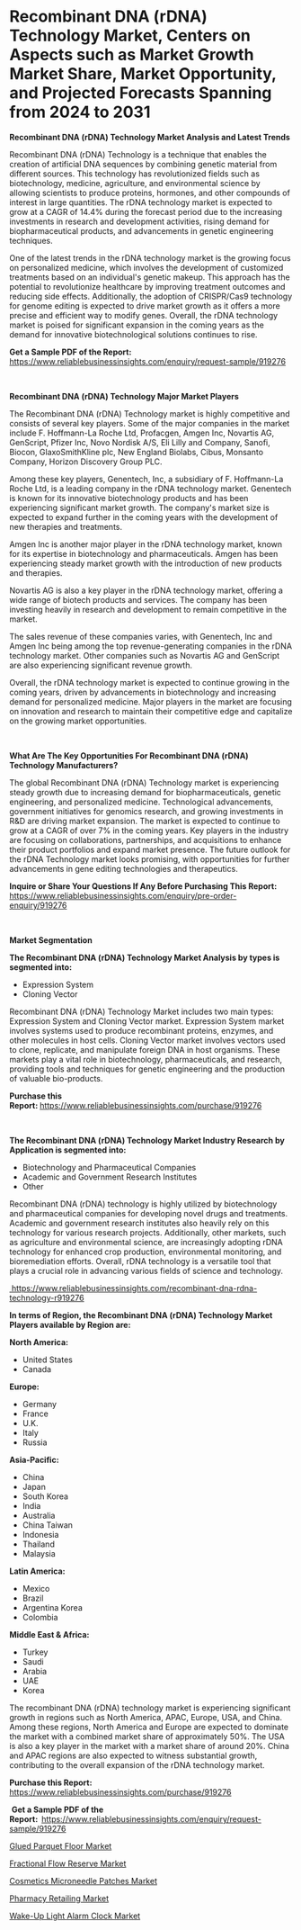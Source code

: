 <p><h1>Recombinant DNA (rDNA) Technology Market, Centers on Aspects such as Market Growth Market Share, Market Opportunity, and Projected Forecasts Spanning from 2024 to 2031</h1></p><p><strong>Recombinant DNA (rDNA) Technology Market Analysis and Latest Trends</strong></p>
<p><p>Recombinant DNA (rDNA) Technology is a technique that enables the creation of artificial DNA sequences by combining genetic material from different sources. This technology has revolutionized fields such as biotechnology, medicine, agriculture, and environmental science by allowing scientists to produce proteins, hormones, and other compounds of interest in large quantities. The rDNA technology market is expected to grow at a CAGR of 14.4% during the forecast period due to the increasing investments in research and development activities, rising demand for biopharmaceutical products, and advancements in genetic engineering techniques. </p><p>One of the latest trends in the rDNA technology market is the growing focus on personalized medicine, which involves the development of customized treatments based on an individual's genetic makeup. This approach has the potential to revolutionize healthcare by improving treatment outcomes and reducing side effects. Additionally, the adoption of CRISPR/Cas9 technology for genome editing is expected to drive market growth as it offers a more precise and efficient way to modify genes. Overall, the rDNA technology market is poised for significant expansion in the coming years as the demand for innovative biotechnological solutions continues to rise.</p></p>
<p><strong>Get a Sample PDF of the Report:&nbsp;</strong> <a href="https://www.reliablebusinessinsights.com/enquiry/request-sample/919276">https://www.reliablebusinessinsights.com/enquiry/request-sample/919276</a></p>
<p>&nbsp;</p>
<p><strong>Recombinant DNA (rDNA) Technology Major Market Players</strong></p>
<p><p>The Recombinant DNA (rDNA) Technology market is highly competitive and consists of several key players. Some of the major companies in the market include F. Hoffmann-La Roche Ltd, Profacgen, Amgen Inc, Novartis AG, GenScript, Pfizer Inc, Novo Nordisk A/S, Eli Lilly and Company, Sanofi, Biocon, GlaxoSmithKline plc, New England Biolabs, Cibus, Monsanto Company, Horizon Discovery Group PLC.</p><p>Among these key players, Genentech, Inc, a subsidiary of F. Hoffmann-La Roche Ltd, is a leading company in the rDNA technology market. Genentech is known for its innovative biotechnology products and has been experiencing significant market growth. The company's market size is expected to expand further in the coming years with the development of new therapies and treatments.</p><p>Amgen Inc is another major player in the rDNA technology market, known for its expertise in biotechnology and pharmaceuticals. Amgen has been experiencing steady market growth with the introduction of new products and therapies.</p><p>Novartis AG is also a key player in the rDNA technology market, offering a wide range of biotech products and services. The company has been investing heavily in research and development to remain competitive in the market.</p><p>The sales revenue of these companies varies, with Genentech, Inc and Amgen Inc being among the top revenue-generating companies in the rDNA technology market. Other companies such as Novartis AG and GenScript are also experiencing significant revenue growth.</p><p>Overall, the rDNA technology market is expected to continue growing in the coming years, driven by advancements in biotechnology and increasing demand for personalized medicine. Major players in the market are focusing on innovation and research to maintain their competitive edge and capitalize on the growing market opportunities.</p></p>
<p>&nbsp;</p>
<p><strong>What Are The Key Opportunities For Recombinant DNA (rDNA) Technology Manufacturers?</strong></p>
<p><p>The global Recombinant DNA (rDNA) Technology market is experiencing steady growth due to increasing demand for biopharmaceuticals, genetic engineering, and personalized medicine. Technological advancements, government initiatives for genomics research, and growing investments in R&D are driving market expansion. The market is expected to continue to grow at a CAGR of over 7% in the coming years. Key players in the industry are focusing on collaborations, partnerships, and acquisitions to enhance their product portfolios and expand market presence. The future outlook for the rDNA Technology market looks promising, with opportunities for further advancements in gene editing technologies and therapeutics.</p></p>
<p><strong>Inquire or Share Your Questions If Any Before Purchasing This Report:</strong> <a href="https://www.reliablebusinessinsights.com/enquiry/pre-order-enquiry/919276">https://www.reliablebusinessinsights.com/enquiry/pre-order-enquiry/919276</a></p>
<p>&nbsp;</p>
<p><strong>Market Segmentation</strong></p>
<p><strong>The Recombinant DNA (rDNA) Technology Market Analysis by types is segmented into:</strong></p>
<p><ul><li>Expression System</li><li>Cloning Vector</li></ul></p>
<p><p>Recombinant DNA (rDNA) Technology Market includes two main types: Expression System and Cloning Vector market. Expression System market involves systems used to produce recombinant proteins, enzymes, and other molecules in host cells. Cloning Vector market involves vectors used to clone, replicate, and manipulate foreign DNA in host organisms. These markets play a vital role in biotechnology, pharmaceuticals, and research, providing tools and techniques for genetic engineering and the production of valuable bio-products.</p></p>
<p><strong>Purchase this Report:&nbsp;</strong><a href="https://www.reliablebusinessinsights.com/purchase/919276">https://www.reliablebusinessinsights.com/purchase/919276</a></p>
<p>&nbsp;</p>
<p><strong>The Recombinant DNA (rDNA) Technology Market Industry Research by Application is segmented into:</strong></p>
<p><ul><li>Biotechnology and Pharmaceutical Companies</li><li>Academic and Government Research Institutes</li><li>Other</li></ul></p>
<p><p>Recombinant DNA (rDNA) technology is highly utilized by biotechnology and pharmaceutical companies for developing novel drugs and treatments. Academic and government research institutes also heavily rely on this technology for various research projects. Additionally, other markets, such as agriculture and environmental science, are increasingly adopting rDNA technology for enhanced crop production, environmental monitoring, and bioremediation efforts. Overall, rDNA technology is a versatile tool that plays a crucial role in advancing various fields of science and technology.</p></p>
<p><a href="https://www.reliablebusinessinsights.com/recombinant-dna-rdna-technology-r919276">&nbsp;https://www.reliablebusinessinsights.com/recombinant-dna-rdna-technology-r919276</a></p>
<p><strong>In terms of Region, the Recombinant DNA (rDNA) Technology Market Players available by Region are:</strong></p>
<p>
    <p> <strong> North America: </strong>
        <ul>
            <li>United States</li>
            <li>Canada</li>
        </ul>
        </p> 
    <p> <strong> Europe: </strong>
        <ul>
            <li>Germany</li>
            <li>France</li>
            <li>U.K.</li>
            <li>Italy</li>
            <li>Russia</li>
        </ul>
        </p> 
    <p> <strong> Asia-Pacific: </strong>
        <ul>
            <li>China</li>
            <li>Japan</li>
            <li>South Korea</li>
            <li>India</li>
            <li>Australia</li>
            <li>China Taiwan</li>
            <li>Indonesia</li>
            <li>Thailand</li>
            <li>Malaysia</li>
        </ul>
        </p> 
    <p> <strong> Latin America: </strong>
        <ul>
            <li>Mexico</li>
            <li>Brazil</li>
            <li>Argentina Korea</li>
            <li>Colombia</li>
        </ul>
        </p> 
    <p> <strong> Middle East & Africa: </strong>
        <ul>
            <li>Turkey</li>
            <li>Saudi</li>
            <li>Arabia</li>
            <li>UAE</li>
            <li>Korea</li>
        </ul>
    </p>
    </p>
<p><p>The recombinant DNA (rDNA) technology market is experiencing significant growth in regions such as North America, APAC, Europe, USA, and China. Among these regions, North America and Europe are expected to dominate the market with a combined market share of approximately 50%. The USA is also a key player in the market with a market share of around 20%. China and APAC regions are also expected to witness substantial growth, contributing to the overall expansion of the rDNA technology market.</p></p>
<p><strong>Purchase this Report: </strong><a href="https://www.reliablebusinessinsights.com/purchase/919276">https://www.reliablebusinessinsights.com/purchase/919276</a></p>
<p>&nbsp;<strong>Get a Sample PDF of the Report:&nbsp;&nbsp;</strong><a href="https://www.reliablebusinessinsights.com/enquiry/request-sample/919276">https://www.reliablebusinessinsights.com/enquiry/request-sample/919276</a></p>
<p><strong></strong></p>
<p><p><a href="https://medium.com/@goldapearce28ryuytr/insights-into-the-glued-parquet-floor-industry-market-financial-status-market-size-and-revenue-ec6cb06926b3">Glued Parquet Floor Market</a></p><p><a href="https://github.com/shahriarnajimjoy333/Market-Research-Report-List-1/blob/main/fractional-flow-reserve-market.md">Fractional Flow Reserve Market</a></p><p><a href="https://medium.com/@stephanmorissette/global-cosmetics-microneedle-patches-market-focus-on-application-end-use-industry-type-dbfad00f9850">Cosmetics Microneedle Patches Market</a></p><p><a href="https://github.com/kulaberyasin52/Market-Research-Report-List-1/blob/main/pharmacy-retailing-market.md">Pharmacy Retailing Market</a></p><p><a href="https://medium.com/@parmer78465/wake-up-light-alarm-clock-market-research-report-includes-analysis-on-market-size-share-and-growth-582adaa0f4e9">Wake-Up Light Alarm Clock Market</a></p></p>